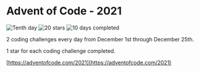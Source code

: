 # Advent of Code - 2021

![Tenth day](https://img.shields.io/badge/day%20-10-blue)
![20 stars](https://img.shields.io/badge/stars%20⭐-20-orange)
![10 days completed](https://img.shields.io/badge/days%20completed-10-purple)

2 coding challenges every day from December 1st through December 25th.

1 star for each coding challenge completed.

[https://adventofcode.com/2021](https://adventofcode.com/2021)
